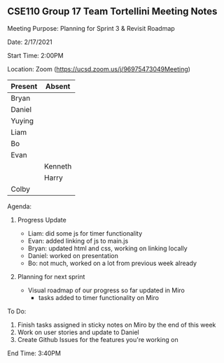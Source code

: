 ## CSE110 Group 17 Team Tortellini Meeting Notes

Meeting Purpose: Planning for Sprint 3 & Revisit Roadmap

Date: 2/17/2021

Start Time: 2:00PM

Location: Zoom (https://ucsd.zoom.us/j/96975473049Meeting)

|  Present |  Absent  |
| -------- | -------- |
|  Bryan   |          |
|  Daniel  |          |         
|  Yuying  |          |         
|  Liam    |          |         
|  Bo      |          |         
|  Evan    |          |         
|          |  Kenneth |         
|          |  Harry   |         
|  Colby   |          |         

Agenda:
1. Progress Update
   * Liam: did some js for timer functionality
   * Evan: added linking of js to main.js
   * Bryan: updated html and css, working on linking locally
   * Daniel: worked on presentation 
   * Bo: not much, worked on a lot from previous week already

2. Planning for next sprint
   * Visual roadmap of our progress so far updated in Miro
     * tasks added to timer functionality on Miro

To Do:
1. Finish tasks assigned in sticky notes on Miro by the end of this week
2. Work on user stories and update to Daniel
3. Create Github Issues for the features you're working on

End Time: 3:40PM